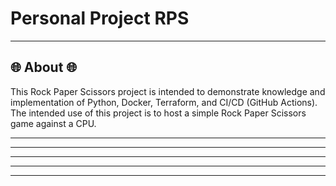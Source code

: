 # Personal Project RPS
___
## 🌐 About 🌐
This Rock Paper Scissors project is intended to demonstrate knowledge and implementation of Python, Docker, Terraform, and CI/CD (GitHub Actions). The intended use of this project is to host a simple Rock Paper Scissors game against a CPU.

---

---
---
---
---
